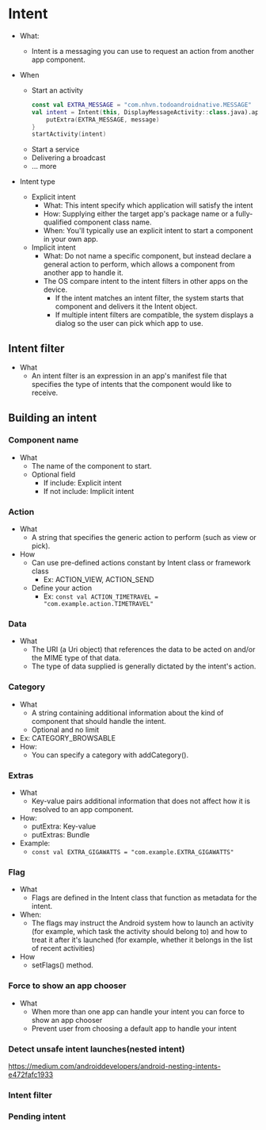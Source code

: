 # Intent

- What:
    - Intent is a messaging you can use to request an action from another app component.

- When
    - Start an activity
        ```Kotlin
        const val EXTRA_MESSAGE = "com.nhvn.todoandroidnative.MESSAGE"
        val intent = Intent(this, DisplayMessageActivity::class.java).apply {
            putExtra(EXTRA_MESSAGE, message)
        }
        startActivity(intent)
        ```
    - Start a service
    - Delivering a broadcast
    - ... more
- Intent type
    - Explicit intent
        - What: This intent specify which application will satisfy the intent
        - How: Supplying either the target app's package name or a fully-qualified component class name.
        - When: You'll typically use an explicit intent to start a component in your own app.
    - Implicit intent
        - What: Do not name a specific component, but instead declare a general action to perform, which allows a component from another app to handle it.
        - The OS compare intent to the intent filters in other apps on the device.      
            - If the intent matches an intent filter, the system starts that component and delivers it the Intent object. 
            - If multiple intent filters are compatible, the system displays a dialog so the user can pick which app to use.

## Intent filter
- What
    - An intent filter is an expression in an app's manifest file that specifies the type of intents that the component would like to receive.

## Building an intent
### Component name
- What
    - The name of the component to start.
    - Optional field
        - If include: Explicit intent
        - If not include: Implicit intent
### Action
- What
    - A string that specifies the generic action to perform (such as view or pick).
- How
    - Can use pre-defined actions constant by Intent class or framework class
        - Ex: ACTION_VIEW, ACTION_SEND
    - Define your action
        - Ex: ```const val ACTION_TIMETRAVEL = "com.example.action.TIMETRAVEL"```
### Data
- What
    - The URI (a Uri object) that references the data to be acted on and/or the MIME type of that data. 
    - The type of data supplied is generally dictated by the intent's action.
### Category

- What
    - A string containing additional information about the kind of component that should handle the intent.
    - Optional and no limit
- Ex: CATEGORY_BROWSABLE
- How:
    - You can specify a category with addCategory().
### Extras
- What
    - Key-value pairs additional information that does not affect how it is resolved to an app component. 
- How:
    - putExtra: Key-value
    - putExtras: Bundle
- Example:
    - ```const val EXTRA_GIGAWATTS = "com.example.EXTRA_GIGAWATTS"```
### Flag
- What
    - Flags are defined in the Intent class that function as metadata for the intent. 
- When:
    - The flags may instruct the Android system how to launch an activity (for example, which task the activity should belong to) and how to treat it after it's launched (for example, whether it belongs in the list of recent activities)
- How    
    - setFlags() method.
### Force to show an app chooser
- What
    - When more than one app can handle your intent you can force to show an app chooser
    - Prevent user from choosing a default app to handle your intent
### Detect unsafe intent launches(nested intent)
 https://medium.com/androiddevelopers/android-nesting-intents-e472fafc1933
 
### Intent filter
### Pending intent